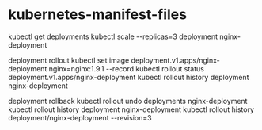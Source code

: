 # kubernetes-manifest-files

kubectl get deployments
kubectl scale --replicas=3 deployment nginx-deployment


deployment rollout
kubectl set image deployment.v1.apps/nginx-deployment nginx=nginx:1.9.1 --record
kubectl rollout status deployment.v1.apps/nginx-deployment
kubectl rollout history deployment nginx-deployment


deployment rollback 
kubectl rollout undo deployments nginx-deployment
kubectl rollout history deployment nginx-deployment
kubectl rollout history deployment/nginx-deployment --revision=3
